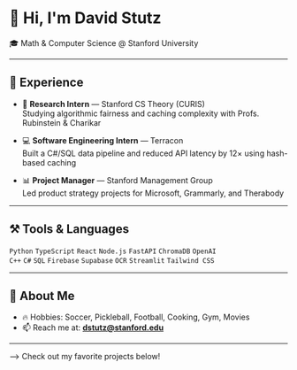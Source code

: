 # 👋 Hi, I'm David Stutz

🎓 Math & Computer Science @ Stanford University  

---

## 💼 Experience

- 🧠 **Research Intern** — Stanford CS Theory (CURIS)  
  Studying algorithmic fairness and caching complexity with Profs. Rubinstein & Charikar

- 💻 **Software Engineering Intern** — Terracon  
  Built a C#/SQL data pipeline and reduced API latency by 12× using hash-based caching

- 📊 **Project Manager** — Stanford Management Group  
  Led product strategy projects for Microsoft, Grammarly, and Therabody

---

## ⚒️ Tools & Languages

`Python` `TypeScript` `React` `Node.js` `FastAPI` `ChromaDB` `OpenAI`  
`C++` `C#` `SQL` `Firebase` `Supabase` `OCR` `Streamlit` `Tailwind CSS`

---

## 💬 About Me

- 🔥 Hobbies: Soccer, Pickleball, Football, Cooking, Gym, Movies  
- 📫 Reach me at: **dstutz@stanford.edu**

---

--> Check out my favorite projects below!
